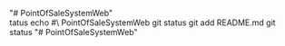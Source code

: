 "# PointOfSaleSystemWeb"  
tatus echo \#\ PointOfSaleSystemWeb git status git add README.md git status
"# PointOfSaleSystemWeb"  
